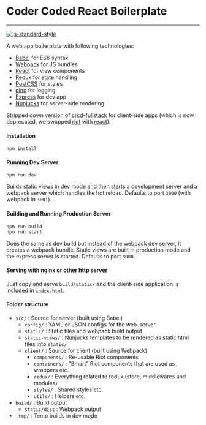 # Coder Coded React Boilerplate
---

[![js-standard-style](https://img.shields.io/badge/code%20style-standard-brightgreen.svg?style=flat)](https://github.com/feross/standard)

A web app boilerplate with following technologies:

- [Babel](http://babeljs.io/) for ES6 syntax
- [Webpack](http://webpack.github.io/) for JS bundles
- [React](https://facebook.github.io/react/) for view components
- [Redux](http://redux.js.org/) for state handling
- [PostCSS](https://twitter.com/postcss) for styles
- [pino](https://github.com/pinojs/pino) for logging
- [Express](http://expressjs.com/) for dev app
- [Nunjucks](http://mozilla.github.io/nunjucks/) for server-side rendering

Stripped down version of [crcd-fullstack](https://github.com/CoderCoded/crcd-fullstack) for client-side apps (which is now deprecated, we swapped [riot](http://riotjs.com/) with [react](https://facebook.github.io/react/)).

#### Installation

```
npm install
```

#### Running Dev Server

```
npm run dev
```

Builds static views in dev mode and then starts a development server and a
webpack server which handles the hot reload. Defaults to port `3000` (with
webpack in `3001`).

#### Building and Running Production Server

```
npm run build
npm run start
```

Does the same as dev build but instead of the webpack dev server, it creates a
webpack bundle. Static views are built in production mode and the express
server is started. Defaults to port `8080`.

#### Serving with nginx or other http server

Just copy and serve `build/static/` and the client-side application is included in `index.html`.

#### Folder structure

- `src/` : Source for server (built using Babel)
  - `config/` : YAML or JSON configs for the web-server
  - `static/` : Static files and webpack build output
  - `static-views/` : Nunjucks templates to be rendered as static html files into `static/`
  - `client/` : Source for client (built using Webpack)
    - `components/` : Re-usable Riot components
    - `containers/` : "Smart" Riot components that are used as wrappers etc.
    - `redux/` : Everything related to redux (store, middlewares and modules)
    - `styles/` : Shared styles etc.
    - `utils/` : Helpers etc.
- `build/` : Build output
  - `static/dist` : Webpack output
- `.tmp/` : Temp builds in dev mode